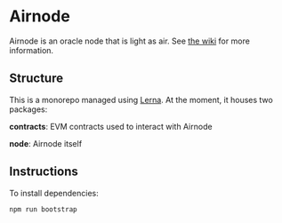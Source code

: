 # Airnode

Airnode is an oracle node that is light as air.
See [the wiki](https://github.com/clc-group/airnode/wiki) for more information.

## Structure

This is a monorepo managed using [Lerna](https://github.com/lerna/lerna).
At the moment, it houses two packages:

**contracts**: EVM contracts used to interact with Airnode

**node**: Airnode itself

## Instructions

To install dependencies:
```
npm run bootstrap
```
